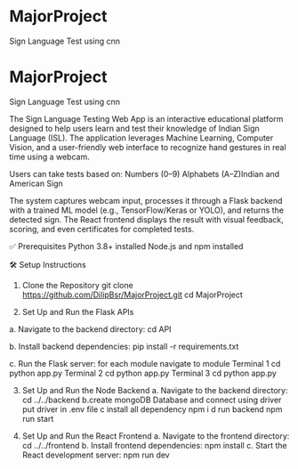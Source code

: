 # MajorProject
Sign Language Test using cnn
# MajorProject
Sign Language Test using cnn

The Sign Language Testing Web App is an interactive educational platform designed to help users learn and test their knowledge of Indian Sign Language (ISL). The application leverages Machine Learning, Computer Vision, and a user-friendly web interface to recognize hand gestures in real time using a webcam.

Users can take tests based on:
Numbers (0–9)
Alphabets (A–Z)Indian and American Sign

The system captures webcam input, processes it through a Flask backend with a trained ML model (e.g., TensorFlow/Keras or YOLO), and returns the detected sign. The React frontend displays the result with visual feedback, scoring, and even certificates for completed tests.

✅ Prerequisites
Python 3.8+ installed
Node.js and npm installed

🛠️ Setup Instructions

1. Clone the Repository
  git clone https://github.com/DilipBsr/MajorProject.git
  cd MajorProject

2. Set Up and Run the Flask APIs
   
  a. Navigate to the backend directory:
    cd API
    
  b. Install backend dependencies:
    pip install -r requirements.txt
    
  c. Run the Flask server:
    for each module navigate to module 
    Terminal 1
      cd 
      python app.py
    Terminal 2
      cd 
      python app.py
    Terminal 3
      cd 
      python app.py

3. Set Up and Run the Node Backend
  a. Navigate to the backend directory:
    cd ../../backend
  b.create mongoDB Database and connect using driver 
    put driver in .env file
  c install all dependency
    npm i
  d run backend 
    npm run start

4. Set Up and Run the React Frontend
  a. Navigate to the frontend directory:
    cd ../../frontend
  b. Install frontend dependencies:
    npm install
  c. Start the React development server:
    npm run dev



 




